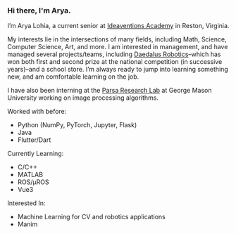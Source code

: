 ### Hi there, I'm Arya. 

I’m Arya Lohia, a current senior at [Ideaventions Academy](https://www.ideaventionsacademy.org/) in Reston, Virginia.

My interests lie in the intersections of many fields, including Math, Science, Computer Science, Art, and more. I am interested in management, and have managed several projects/teams, including [Daedalus Robotics](https://github.com/Daedalus-Robotics)–which has won both first and second prize at the national competition (in successive years)–and a school store.
I’m always ready to jump into learning something new, and am comfortable learning on the job.

I have also been interning at the [Parsa Research Lab](https://mason.gmu.edu/~mparsa/) at George Mason University working on image processing algorithms.

Worked with before:
- Python (NumPy, PyTorch, Jupyter, Flask)
- Java
- Flutter/Dart

Currently Learning:
- C/C++
- MATLAB
- ROS/µROS
- Vue3

Interested In:
- Machine Learning for CV and robotics applications
- Manim

<!--
**a-lohia/a-lohia** is a ✨ _special_ ✨ repository because its `README.md` (this file) appears on your GitHub profile.

Here are some ideas to get you started:

- 🔭 I’m currently working on ...
- 🌱 I’m currently learning ...
- 👯 I’m looking to collaborate on ...
- 🤔 I’m looking for help with ...
- 💬 Ask me about ...
- 📫 How to reach me: ...
- 😄 Pronouns: ...
- ⚡ Fun fact: ...
-->

